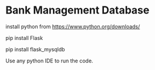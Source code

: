# Bank Management Database

install python from https://www.python.org/downloads/ 

pip install Flask 

pip install flask_mysqldb 

Use any python IDE to run the code.
